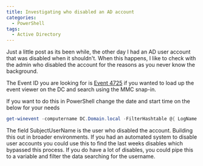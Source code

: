 ```yaml
---
title: Investigating who disabled an AD account
categories:
  - PowerShell
tags:
  - Active Directory
---
```


Just a little post as its been while, the other day I had an AD user account that was disabled when it shouldn't. When this happens, I like to check with the admin who disabled the account for the reasons as you never know the background. 

The Event ID you are looking for is [Event 4725](https://docs.microsoft.com/en-us/windows/security/threat-protection/auditing/event-4725) if you wanted to load up the event viewer on the DC and search using the MMC snap-in.

If you want to do this in PowerShell change the date and start time on the below for your needs

```powershell
get-winevent -computername DC.Domain.local -FilterHashtable @{ LogName = "Security"; Starttime = "21/04/2019" ; ID = 4725 } | fl
```

The field SubjectUserName is the user who disabled the account.
Building this out in broader environments. If you had an automated system to disable user accounts you could use this to find the last weeks disables which bypassed this process. If you do have a lot of disables, you could pipe this to a variable and filter the data searching for the username.
